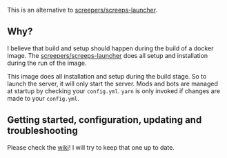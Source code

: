 This is an alternative to [screepers/screeps-launcher].

## Why?

I believe that build and setup should happen during the build of a docker image.
The [screepers/screeps-launcher] does all setup and installation during the run of the image.

This image does all installation and setup during the build stage.
So to launch the server, it will only start the server.
Mods and bots are managed at startup by checking your `config.yml`.
`yarn` is only invoked if changes are made to your `config.yml`.

## Getting started, configuration, updating and troubleshooting

Please check the [wiki](https://github.com/Jomik/screeps-server/wiki)! I will try to keep that one up to date.

[screepers/screeps-launcher]: https://github.com/screepers/screeps-launcher
